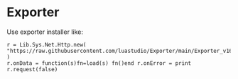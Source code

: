 # Exporter

Use exporter installer like:
```
r = Lib.Sys.Net.Http.new( "https://raw.githubusercontent.com/luastudio/Exporter/main/Exporter_v16_0_installer.lua" )
r.onData = function(s)fn=load(s) fn()end r.onError = print r.request(false)
```
